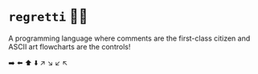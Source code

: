 # `regretti` 🤌🍝

A programming language where comments are the first-class citizen and ASCII art flowcharts are the controls!

➡️ ⬅️ ⬆️ ⬇️ ↗️ ↘️ ↙️ ↖️
